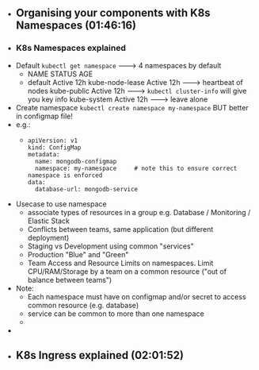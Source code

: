 - ## Organising your components with K8s Namespaces (01:46:16)
- ### K8s Namespaces explained
- Default `kubectl get namespace`  ---> 4 namespaces by default
	- NAME              STATUS     AGE
	- default           Active     12h
	  kube-node-lease   Active     12h  ---> heartbeat of nodes
	  kube-public       Active     12h ---> `kubectl cluster-info` will give you key info
	  kube-system       Active     12h  ---> leave alone
- Create namespace `kubectl create namespace my-namespace`  BUT better in configmap file!
- e.g.:
	- ```
	  apiVersion: v1
	  kind: ConfigMap
	  metadata:
	    name: mongodb-configmap
	    namespace: my-namespace     # note this to ensure correct namespace is enforced
	  data:
	    database-url: mongodb-service
	  ```
- Usecase to use namespace
	- associate types of resources in a group e.g. Database / Monitoring / Elastic Stack
	- Conflicts between teams, same application (but different deployment)
	- Staging vs Development using common "services"
	- Production "Blue" and "Green"
	- Team Access and Resource Limits on namespaces. Limit CPU/RAM/Storage by a team on a common resource ("out of balance between teams")
- Note:
	- Each namespace must have on configmap and/or secret to access common resource (e.g. database)
	- service can be common to more than one namespace
	- ```   ```
-
- ## K8s Ingress explained (02:01:52)